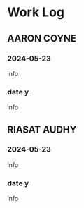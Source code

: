 # Work Log

## AARON COYNE

### 2024-05-23

info

### date y

info


## RIASAT AUDHY

### 2024-05-23

info

### date y

info
